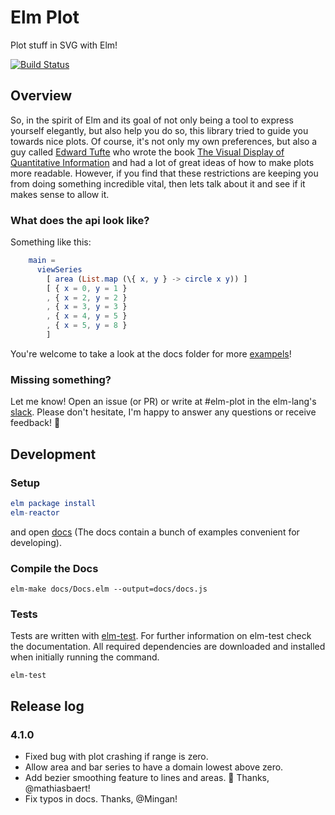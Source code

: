 # Elm Plot

Plot stuff in SVG with Elm!

[![Build Status](https://travis-ci.org/terezka/elm-plot.svg?branch=master)](https://travis-ci.org/terezka/elm-plot)

## Overview

So, in the spirit of Elm and its goal of not only being a tool to express yourself elegantly,
but also help you do so, this library tried to guide you towards nice plots. Of course, it's not only my
own preferences, but also a guy called [Edward Tufte](https://en.wikipedia.org/wiki/Edward_Tufte) who wrote
the book [The Visual Display of Quantitative Information](https://www.edwardtufte.com/tufte/books_vdqi) and had a
lot of great ideas of how to make plots more readable. However, if you find that these restrictions are keeping you
from doing something incredible vital, then lets talk about it and see if it makes sense to allow it.

### What does the api look like?

Something like this:

```elm
    main =
      viewSeries
        [ area (List.map (\{ x, y } -> circle x y)) ]
        [ { x = 0, y = 1 }
        , { x = 2, y = 2 }
        , { x = 3, y = 3 }
        , { x = 4, y = 5 }
        , { x = 5, y = 8 }
        ]
```

You're welcome to take a look at the docs folder for more [exampels](https://github.com/terezka/elm-plot/tree/master/docs)!

### Missing something?

Let me know! Open an issue (or PR) or write at #elm-plot in the elm-lang's [slack](http://elmlang.herokuapp.com). Please don't hesitate, I'm happy to answer any questions or receive feedback! 💛

## Development

### Setup

```elm
elm package install
elm-reactor
```

and open [docs](http://localhost:8000/docs/Docs.elm) (The docs contain a bunch of examples convenient for developing).

### Compile the Docs

```
elm-make docs/Docs.elm --output=docs/docs.js
```

### Tests

Tests are written with [elm-test](https://github.com/elm-community/elm-test).
For further information on elm-test check the documentation.
All required dependencies are downloaded and installed when initially running the command.

```
elm-test
```

## Release log

### 4.1.0
- Fixed bug with plot crashing if range is zero.
- Allow area and bar series to have a domain lowest above zero.
- Add bezier smoothing feature to lines and areas. :dizzy: Thanks, @mathiasbaert!
- Fix typos in docs. Thanks, @Mingan!
